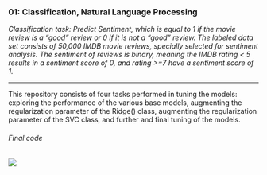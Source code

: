 ### 01: Classification, Natural Language Processing

*Classification task: Predict Sentiment, which is equal to 1 if the movie review is a “good” review or 0 if it is not a “good” review. The labeled data set consists of 50,000 IMDB movie reviews, specially selected for sentiment analysis. The sentiment of reviews is binary, meaning the IMDB rating < 5 results in a sentiment score of 0, and rating >=7 have a sentiment score of 1.*

<hr/>

This repository consists of four tasks performed in tuning the models: exploring the performance of the various base models, augmenting the regularization parameter of the Ridge() class, augmenting the regularization parameter of the SVC class, and further and final tuning of the models.


###### Final code
![](final_iteration_notebook.png)